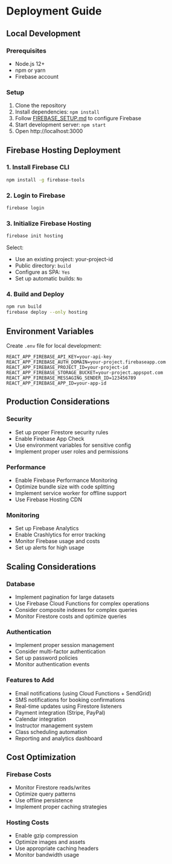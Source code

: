 # Deployment Guide

## Local Development

### Prerequisites
- Node.js 12+ 
- npm or yarn
- Firebase account

### Setup
1. Clone the repository
2. Install dependencies: `npm install`
3. Follow [FIREBASE_SETUP.md](./FIREBASE_SETUP.md) to configure Firebase
4. Start development server: `npm start`
5. Open http://localhost:3000

## Firebase Hosting Deployment

### 1. Install Firebase CLI
```bash
npm install -g firebase-tools
```

### 2. Login to Firebase
```bash
firebase login
```

### 3. Initialize Firebase Hosting
```bash
firebase init hosting
```

Select:
- Use an existing project: your-project-id
- Public directory: `build`
- Configure as SPA: `Yes`
- Set up automatic builds: `No`

### 4. Build and Deploy
```bash
npm run build
firebase deploy --only hosting
```

## Environment Variables

Create `.env` file for local development:
```
REACT_APP_FIREBASE_API_KEY=your-api-key
REACT_APP_FIREBASE_AUTH_DOMAIN=your-project.firebaseapp.com
REACT_APP_FIREBASE_PROJECT_ID=your-project-id
REACT_APP_FIREBASE_STORAGE_BUCKET=your-project.appspot.com
REACT_APP_FIREBASE_MESSAGING_SENDER_ID=123456789
REACT_APP_FIREBASE_APP_ID=your-app-id
```

## Production Considerations

### Security
- Set up proper Firestore security rules
- Enable Firebase App Check
- Use environment variables for sensitive config
- Implement proper user roles and permissions

### Performance
- Enable Firebase Performance Monitoring
- Optimize bundle size with code splitting
- Implement service worker for offline support
- Use Firebase Hosting CDN

### Monitoring
- Set up Firebase Analytics
- Enable Crashlytics for error tracking
- Monitor Firebase usage and costs
- Set up alerts for high usage

## Scaling Considerations

### Database
- Implement pagination for large datasets
- Use Firebase Cloud Functions for complex operations
- Consider composite indexes for complex queries
- Monitor Firestore costs and optimize queries

### Authentication
- Implement proper session management
- Consider multi-factor authentication
- Set up password policies
- Monitor authentication events

### Features to Add
- Email notifications (using Cloud Functions + SendGrid)
- SMS notifications for booking confirmations
- Real-time updates using Firestore listeners
- Payment integration (Stripe, PayPal)
- Calendar integration
- Instructor management system
- Class scheduling automation
- Reporting and analytics dashboard

## Cost Optimization

### Firebase Costs
- Monitor Firestore reads/writes
- Optimize query patterns
- Use offline persistence
- Implement proper caching strategies

### Hosting Costs
- Enable gzip compression
- Optimize images and assets
- Use appropriate caching headers
- Monitor bandwidth usage
